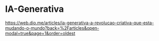 # IA-Generativa
https://web.dio.me/articles/ia-generativa-a-revolucao-criativa-que-esta-mudando-o-mundo?back=%2Farticles&open-modal=true&page=1&order=oldest
